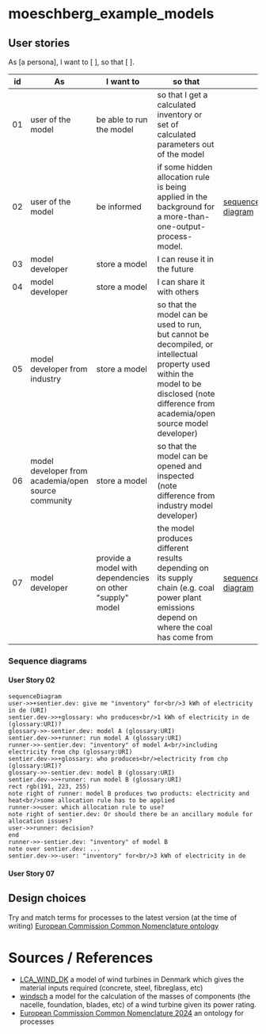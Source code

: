 # moeschberg_example_models

## User stories

As [a persona], I want to [ ], so that [ ].

| id | As                                                  | I want to                | so that                                                                                                                                                                                    |   |
|----|-----------------------------------------------------|--------------------------|--------------------------------------------------------------------------------------------------------------------------------------------------------------------------------------------|---|
| 01 | user of the model                                   | be able to run the model | so that I get a calculated inventory or set of calculated parameters out of the model                                                                                                      |   |
| 02 | user of the model                                   | be informed              | if some hidden allocation rule is being applied in the background for a more-than-one-output-process-model.                                                                                | [sequence diagram](#user-story-02)   |
| 03 | model developer                                     | store a model            | I can reuse it in the future                                                                                                                                                               |   |
| 04 | model developer                                     | store a model            | I can share it with others                                                                                                                                                                 |   |
| 05 | model developer from industry                       | store a model            | so that the model can be used to run, but cannot be decompiled, or intellectual property used within the model to be disclosed (note difference from academia/open source model developer) |   |
| 06 | model developer from academia/open source community | store a model            | so that the model can be opened and inspected (note difference from industry model developer)                                                                                              |   |
| 07 | model developer | provide a model with dependencies on other "supply" model | the model produces different results depending on its supply chain (e.g. coal power plant emissions depend on where the coal has come from | [sequence diagram](#user-story-07) |

### Sequence diagrams

#### User Story 02

```mermaid
sequenceDiagram
user->>+sentier.dev: give me "inventory" for<br/>3 kWh of electricity in de (URI)
sentier.dev->>+glossary: who produces<br/>1 kWh of electricity in de (glossary:URI)?
glossary->>-sentier.dev: model A (glossary:URI)
sentier.dev->>+runner: run model A (glossary:URI)
runner->>-sentier.dev: "inventory" of model A<br/>including electricity from chp (glossary:URI)
sentier.dev->>+glossary: who produces<br/>electricity from chp (glossary:URI)?
glossary->>-sentier.dev: model B (glossary:URI)
sentier.dev->>+runner: run model B (glossary:URI)
rect rgb(191, 223, 255)
note right of runner: model B produces two products: electricity and heat<br/>some allocation rule has to be applied
runner->>user: which allocation rule to use?
note right of sentier.dev: Or should there be an ancillary module for allocation issues?
user->>runner: decision?
end
runner->>-sentier.dev: "inventory" of model B
note over sentier.dev: ...
sentier.dev->>-user: "inventory" for<br/>3 kWh of electricity in de
```

#### User Story 07

## Design choices
Try and match terms for processes to the latest version (at the time of writing) [European Commission Common Nomenclature ontology](https://showvoc.op.europa.eu/#/datasets/ESTAT_Combined_Nomenclature,_2024_%28CN_2024%29/data)

# Sources / References
- [LCA_WIND_DK](https://github.com/romainsacchi/LCA_WIND_DK) a model of wind turbines in Denmark which gives the material inputs required (concrete, steel, fibreglass, etc)
- [windsch](https://github.com/romainsacchi/windisch) a model for the calculation of the masses of components (the nacelle, foundation, blades, etc) of a wind turbine given its power rating. 
- [European Commission Common Nomenclature 2024](https://showvoc.op.europa.eu/#/datasets/ESTAT_Combined_Nomenclature,_2024_%28CN_2024%29/data) an ontology for processes

